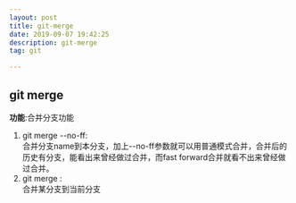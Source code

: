 ```yaml
---
layout: post
title: git-merge
date: 2019-09-07 19:42:25
description: git-merge
tag: git

---
```

## git merge
**功能**:合并分支功能

1. git merge <name> --no-ff:  
    合并分支name到本分支，加上--no-ff参数就可以用普通模式合并，合并后的历史有分支，能看出来曾经做过合并，而fast forward合并就看不出来曾经做过合并。
2. git merge <name>:  
    合并某分支到当前分支